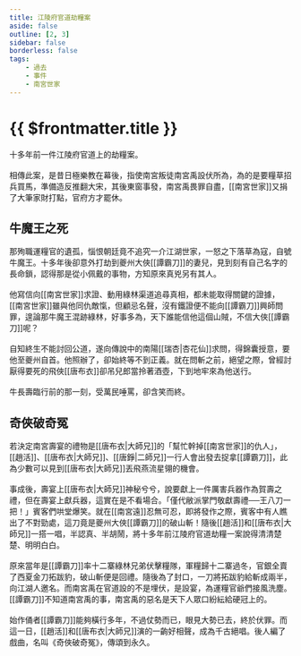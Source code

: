 ```yaml
---
title: 江陵府官道劫糧案
aside: false
outline: [2, 3]
sidebar: false
borderless: false
tags:
    - 過去
    - 事件
    - 南宮世家
---
```


# {{ $frontmatter.title }}

十多年前一件江陵府官道上的劫糧案。
<br><br>
相傳此案，是昔日極樂教在幕後，指使南宮叛徒南宮禹設伏所為，為的是要糧草招兵買馬，準備造反推翻大宋，其後東窗事發，南宮禹畏罪自盡，[[南宮世家]]又捐了大筆家財打點，官府方才罷休。

## 牛魔王之死

那殉職運糧官的遺孤，惱恨朝廷竟不追究一介江湖世家，一怒之下落草為寇，自號牛魔王。十多年後卻意外打劫到夔州大俠[[譚霸刀]]的妻兒，見到刻有自己名字的長命鎖，認得那是從小佩戴的事物，方知原來真兇另有其人。
<br><br>
他寫信向[[南宮世家]]求證、動用綠林渠道追尋真相，都未能取得關鍵的證據，[[南宮世家]]雖與他同仇敵愾，但顧忌名聲，沒有鐵證便不能向[[譚霸刀]]興師問罪，遑論那牛魔王混跡綠林，好事多為，天下誰能信他這個山賊，不信大俠[[譚霸刀]]呢？
<br><br>
自知終生不能討回公道，遂向傳說中的南陽[[瑞杏|杏花仙]]求問，得錦囊授意，要他至夔州自首。他照辦了，卻始終等不到正義。就在問斬之前，絕望之際，曾經討厭得要死的飛俠[[唐布衣]]卻吊兒郎當拎著酒壺，下到地牢來為他送行。
<br><br>
牛長壽臨行前的那一刻，受萬民唾罵，卻含笑而終。

## 奇俠破奇冤

若決定南宮壽宴的禮物是[[唐布衣|大師兄]]的「幫忙幹掉[[南宮世家]]的仇人」，[[趙活]]、[[唐布衣|大師兄]]、[[唐錚|二師兄]]一行人會出發去捉拿[[譚霸刀]]，此為少數可以見到[[唐布衣|大師兄]]丟飛燕流星翎的機會。
<br><br>
事成後，壽宴上[[唐布衣|大師兄]]神秘兮兮，說要獻上一件厲害兵器作為賀壽之禮，但在壽宴上獻兵器，這實在是不看場合。「僅代敝派掌門敬獻壽禮──王八刀一把！」賓客們哄堂爆笑。就在[[南宮遠]]忍無可忍，即將發作之際，賓客中有人瞧出了不對勁處，這刀竟是夔州大俠[[譚霸刀]]的破山斬！隨後[[趙活]]和[[唐布衣|大師兄]]一搭一唱，半認真、半胡鬧，將十多年前江陵府官道劫糧一案說得清清楚楚、明明白白。
<br><br>
原來當年是[[譚霸刀]]率十二寨綠林兄弟伏擊糧隊，軍糧歸十二寨過冬，官銀全賣了西夏金刀拓跋豹，破山斬便是回禮。隨後為了封口，一刀將拓跋豹給斬成兩半，向江湖人邀名。而南宮禹在官道設的不是埋伏，是設宴，為運糧官爺們接風洗塵。[[譚霸刀]]不知道南宮禹的事，南宮禹的惡名是天下人眾口紛紜給硬冠上的。
<br><br>
始作俑者[[譚霸刀]]能夠橫行多年，不過仗勢而已，眼見大勢已去，終於伏罪。而這一日，[[趙活]]和[[唐布衣|大師兄]]演的一齣好相聲，成為千古絕唱。後人編了戲曲，名叫《奇俠破奇冤》，傳頌到永久。